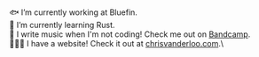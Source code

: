 🐟 I’m currently working at Bluefin.\
🦀 I’m currently learning Rust.\
🎵 I write music when I'm not coding! Check me out on [Bandcamp](https://chortex.bandcamp.com).\
👨🏼‍💻 I have a website! Check it out at [chrisvanderloo.com](https://chrisvanderloo.com).\
